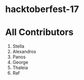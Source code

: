 # hacktoberfest-17

# All Contributors

1. Stella
2. Alexandros
3. Panos
4. George
5. Thaleia
6. Raf